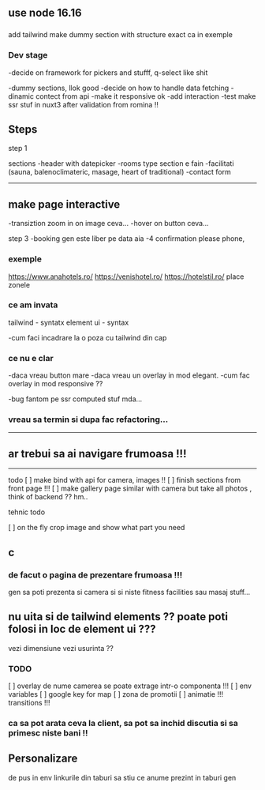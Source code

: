 ## use node 16.16
### 
add tailwind
make dummy section with structure exact ca in exemple

### Dev stage
-decide on framework for pickers and stufff, q-select like shit

-dummy sections, llok good
-decide on how to handle data fetching
-dinamic contect from api 
-make it responsive ok
-add interaction
-test make ssr stuf in nuxt3 after validation from romina !!

## Steps
step 1

sections
-header with datepicker
-rooms type section e fain
-facilitati (sauna, balenoclimateric, masage, heart of traditional)
-contact form

--------


## make page interactive
-transiztion zoom in on image ceva...
-hover on button ceva...


step 3
-booking gen este liber pe data aia
-4 confirmation please phone, 


### exemple

https://www.anahotels.ro/
https://venishotel.ro/
https://hotelstil.ro/
place zonele


### ce am invata

tailwind  - syntatx
element ui - syntax

-cum faci incadrare la o poza cu tailwind din cap

### ce nu e clar
-daca vreau button mare
-daca vreau un overlay in mod elegant.
-cum fac overlay in mod responsive ??


-bug fantom pe ssr computed stuf mda...

### vreau sa termin si dupa fac refactoring...

----

## ar trebui sa ai navigare frumoasa !!!

----

todo
[ ] make bind with api for camera, images !!
[ ] finish sections from front page !!!
[ ] make gallery page similar with camera but take all photos , think of backend ?? hm..




tehnic todo

[ ] on the fly crop image and show what part you need

## c


### de facut o pagina de prezentare frumoasa !!!
gen sa poti prezenta si camera si si niste fitness facilities sau masaj stuff...




## nu uita si de tailwind elements ?? poate poti folosi in loc de element ui ???
vezi dimensiune
vezi usurinta ??


### TODO

[ ] overlay de nume camerea se poate extrage intr-o componenta !!!
[ ] env variables
[ ] google key for map
[ ] zona de promotii
[ ] animatie !!! transitions !!!


### ca sa pot arata ceva la client, sa pot sa inchid discutia si sa primesc niste bani !!



## Personalizare
de pus in env linkurile din taburi sa stiu ce anume prezint in taburi gen



###